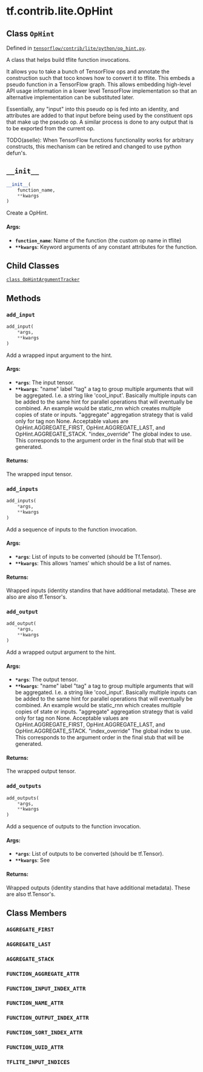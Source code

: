 <div itemscope itemtype="http://developers.google.com/ReferenceObject">
<meta itemprop="name" content="tf.contrib.lite.OpHint" />
<meta itemprop="path" content="Stable" />
<meta itemprop="property" content="OpHintArgumentTracker"/>
<meta itemprop="property" content="__init__"/>
<meta itemprop="property" content="add_input"/>
<meta itemprop="property" content="add_inputs"/>
<meta itemprop="property" content="add_output"/>
<meta itemprop="property" content="add_outputs"/>
<meta itemprop="property" content="AGGREGATE_FIRST"/>
<meta itemprop="property" content="AGGREGATE_LAST"/>
<meta itemprop="property" content="AGGREGATE_STACK"/>
<meta itemprop="property" content="FUNCTION_AGGREGATE_ATTR"/>
<meta itemprop="property" content="FUNCTION_INPUT_INDEX_ATTR"/>
<meta itemprop="property" content="FUNCTION_NAME_ATTR"/>
<meta itemprop="property" content="FUNCTION_OUTPUT_INDEX_ATTR"/>
<meta itemprop="property" content="FUNCTION_SORT_INDEX_ATTR"/>
<meta itemprop="property" content="FUNCTION_UUID_ATTR"/>
<meta itemprop="property" content="TFLITE_INPUT_INDICES"/>
</div>

# tf.contrib.lite.OpHint

## Class `OpHint`





Defined in [`tensorflow/contrib/lite/python/op_hint.py`](https://www.tensorflow.org/code/tensorflow/contrib/lite/python/op_hint.py).

A class that helps build tflite function invocations.

It allows you to take a bunch of TensorFlow ops and annotate the construction
such that toco knows how to convert it to tflite. This embeds a pseudo
function in a TensorFlow graph. This allows embedding high-level API usage
information in a lower level TensorFlow implementation so that an alternative
implementation can be substituted later.

Essentially, any "input" into this pseudo op is fed into an identity, and
attributes are added to that input before being used by the constituent ops
that make up the pseudo op. A similar process is done to any output that
is to be exported from the current op.

TODO(aselle): When TensorFlow functions functionality works for arbitrary
constructs, this mechanism can be retired and changed to use python defun's.

<h2 id="__init__"><code>__init__</code></h2>

``` python
__init__(
    function_name,
    **kwargs
)
```

Create a OpHint.

#### Args:

* <b>`function_name`</b>: Name of the function (the custom op name in tflite)
* <b>`**kwargs`</b>: Keyword arguments of any constant attributes for the function.



## Child Classes
[`class OpHintArgumentTracker`](../../../tf/contrib/lite/OpHint/OpHintArgumentTracker.md)

## Methods

<h3 id="add_input"><code>add_input</code></h3>

``` python
add_input(
    *args,
    **kwargs
)
```

Add a wrapped input argument to the hint.

#### Args:

* <b>`*args`</b>: The input tensor.
* <b>`**kwargs`</b>:     "name" label
    "tag" a tag to group multiple arguments that will be aggregated. I.e.
      a string like 'cool_input'. Basically multiple inputs can be added
      to the same hint for parallel operations that will eventually be
      combined. An example would be static_rnn which creates multiple copies
      of state or inputs.
    "aggregate" aggregation strategy that is valid only for tag non None.
      Acceptable values are OpHint.AGGREGATE_FIRST, OpHint.AGGREGATE_LAST,
      and OpHint.AGGREGATE_STACK.
    "index_override" The global index to use. This corresponds to the
      argument order in the final stub that will be generated.

#### Returns:

The wrapped input tensor.

<h3 id="add_inputs"><code>add_inputs</code></h3>

``` python
add_inputs(
    *args,
    **kwargs
)
```

Add a sequence of inputs to the function invocation.

#### Args:

* <b>`*args`</b>: List of inputs to be converted (should be Tf.Tensor).
* <b>`**kwargs`</b>: This allows 'names' which should be a list of names.

#### Returns:

Wrapped inputs (identity standins that have additional metadata). These
are also are also tf.Tensor's.

<h3 id="add_output"><code>add_output</code></h3>

``` python
add_output(
    *args,
    **kwargs
)
```

Add a wrapped output argument to the hint.

#### Args:

* <b>`*args`</b>: The output tensor.
* <b>`**kwargs`</b>:     "name" label
    "tag" a tag to group multiple arguments that will be aggregated. I.e.
      a string like 'cool_input'. Basically multiple inputs can be added
      to the same hint for parallel operations that will eventually be
      combined. An example would be static_rnn which creates multiple copies
      of state or inputs.
    "aggregate" aggregation strategy that is valid only for tag non None.
      Acceptable values are OpHint.AGGREGATE_FIRST, OpHint.AGGREGATE_LAST,
      and OpHint.AGGREGATE_STACK.
    "index_override" The global index to use. This corresponds to the
      argument order in the final stub that will be generated.

#### Returns:

The wrapped output tensor.

<h3 id="add_outputs"><code>add_outputs</code></h3>

``` python
add_outputs(
    *args,
    **kwargs
)
```

Add a sequence of outputs to the function invocation.

#### Args:

* <b>`*args`</b>: List of outputs to be converted (should be tf.Tensor).
* <b>`**kwargs`</b>: See

#### Returns:

Wrapped outputs (identity standins that have additional metadata). These
are also tf.Tensor's.



## Class Members

<h3 id="AGGREGATE_FIRST"><code>AGGREGATE_FIRST</code></h3>

<h3 id="AGGREGATE_LAST"><code>AGGREGATE_LAST</code></h3>

<h3 id="AGGREGATE_STACK"><code>AGGREGATE_STACK</code></h3>

<h3 id="FUNCTION_AGGREGATE_ATTR"><code>FUNCTION_AGGREGATE_ATTR</code></h3>

<h3 id="FUNCTION_INPUT_INDEX_ATTR"><code>FUNCTION_INPUT_INDEX_ATTR</code></h3>

<h3 id="FUNCTION_NAME_ATTR"><code>FUNCTION_NAME_ATTR</code></h3>

<h3 id="FUNCTION_OUTPUT_INDEX_ATTR"><code>FUNCTION_OUTPUT_INDEX_ATTR</code></h3>

<h3 id="FUNCTION_SORT_INDEX_ATTR"><code>FUNCTION_SORT_INDEX_ATTR</code></h3>

<h3 id="FUNCTION_UUID_ATTR"><code>FUNCTION_UUID_ATTR</code></h3>

<h3 id="TFLITE_INPUT_INDICES"><code>TFLITE_INPUT_INDICES</code></h3>


